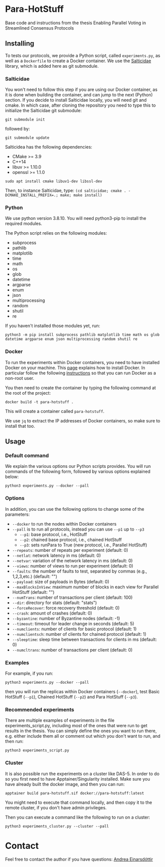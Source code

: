 # Para-HotStuff

Base code and instructions from the thesis Enabling Parallel Voting in Streamlined Consensus Protocols 


## Installing

To tests our protocols, we provide a Python script, called
`experiments.py`, as well as a `Dockerfile` to create a Docker
container. We use the
[Salticidae](https://github.com/Determinant/salticidae) library, which
is added here as git submodule.

### Salticidae

You won't need to follow this step if you are using our Docker
container, as it is done when building the container, and can jump to
the next (Python) section.
If you decide to install Salticidae locally, you will need git and cmake.
In which case, after cloning the repository you need to type this to initialize the
Salticidae git submodule:

`git submodule init`

followed by:

`git submodule update`

Salticidea has the following dependencies:

* CMake >= 3.9
* C++14
* libuv >= 1.10.0
* openssl >= 1.1.0

`sudo apt install cmake libuv1-dev libssl-dev`

Then, to instance Salticidae, type:
`(cd salticidae; cmake . -DCMAKE_INSTALL_PREFIX=.; make; make install)`

### Python

We use python version 3.8.10.  You will need python3-pip to install
the required modules.

The Python script relies on the following modules:
- subprocess
- pathlib
- matplotlib
- time
- math
- os
- glob
- datetime
- argparse
- enum
- json
- multiprocessing
- random
- shutil
- re

If you haven't installed those modules yet, run:

`python3 -m pip install subprocess pathlib matplotlib time math os glob datetime argparse enum json multiprocessing random shutil re`

### Docker

To run the experiments within Docker containers, you need to have
installed Docker on your machine. This
[page](https://docs.docker.com/engine/install/) explains how to
install Docker. In particular follow the following
[instructions](https://docs.docker.com/engine/install/linux-postinstall/)
so that you can run Docker as a non-root user.

You then need to create the container by typing the following command at the root of the project:

`docker build -t para-hotstuff .`

This will create a container called `para-hotstuff`.

We use `jq` to extract the IP addresses of Docker containers, so make
sure to install that too.

## Usage

### Default command

We explain the various options our Python scripts provides. You will
run commands of the following form, followed by various options
explained below:

`python3 experiments.py --docker --pall`

### Options

In addition, you can use the following options to change some of the parameters:
- `--docker` to run the nodes within Docker containers
- `--pall` is to run all protocols, instead you can use `--p1` up to `--p3`
    - `--p1`: base protocol, i.e., HotStuff
    - `--p2`: chained base protocol, i.e., chained HotStuff
    - `--p3`: sets runPara to True (new protocol, i.e., Parallel HotStuff)
- `--repeats`: number of repeats per experiment (default: 0)
- `--netlat`: network latency in ms (default: 0)
- `--netvar`: variation of the network latency in ms (default: 0)
- `--views`: number of views to run per experiment (default: 0)
- `--faults`: the number of faults to test, separated by commas (e.g., 1,2,3,etc.) (default: "")
- `--payload`: size of payloads in Bytes (default: 0)
- `--maxBlocksInView`: maximum number of blocks in each view for Parallel HotStuff (default: "")
- `--numTrans`: number of transactions per client (default: 100)
- `--dir`: directory for stats (default: "stats")
- `--forceRecover`: force recovery threshold (default: 0)
- `--crash`: amount of crashes (default: 0)
- `--byzantine`: number of Byzantine nodes (default: -1)
- `--timeout`: timeout for leader change in seconds (default: 5)
- `--numclients`: number of clients for basic protocol (default: 1)
- `--numclientsch`: number of clients for chained protocol (default: 1)
- `--sleeptime`: sleep time between transactions for clients in ms (default: 0)
- `--numcltrans`: number of transactions per client (default: 0)    

### Examples

For example, if you run:

`python3 experiments.py --docker --pall`

then you will run the replicas within Docker containers (`--docker`),
test Basic HotStuff (`--p1`), Chained HotStuff (`--p2`) and Para HotStuff (`--p3`).

### Recommended experiments

There are multiple examples of experiments in the file experiments_script.py, including most of the ones that were run to get results in the thesis. 
You can simply define the ones you want to run there, e.g. either include them all or comment out which you don't want to run, and then run:

`python3 experiments_script.py`

### Cluster

It is also possible run the experiments on a cluster like DAS-5. In order to do so you first need to have Apptainer/Singularity installed. 
Make sure you have already built the docker image, and then you can run:

`apptainer build para-hotstuff.sif docker://para-hotstuff:latest`

You might need to execute that command locally, and then copy it to the remote cluster, if you don't have admin privileges. 

Then you can execute a command like the following to run on a cluster:

`python3 experiments_cluster.py --cluster --pall`


# Contact

Feel free to contact the author if you have questions:
[Andrea Einarsdóttir](andreaeinars@hotmail.com)